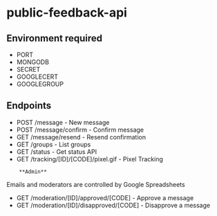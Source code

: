 # public-feedback-api

## Environment required

* PORT
* MONGODB
* SECRET
* GOOGLECERT
* GOOGLEGROUP

## Endpoints

* POST /message - New message
* POST /message/confirm - Confirm message
* GET /message/resend - Resend confirmation
* GET /groups - List groups
* GET /status - Get status API
* GET /tracking/[ID]/[CODE]/pixel.gif - Pixel Tracking

```
    **Admin**
```
Emails and moderators are controlled by Google Spreadsheets
* GET /moderation/[ID]/approved/[CODE] - Approve a message
* GET /moderation/[ID]/disapproved/[CODE] - Disapprove a message